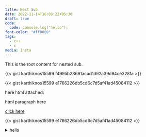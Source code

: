 ```yaml
---
title: Nest Sub
date: 2022-11-14T16:09:22+05:30
draft: true
code:
  code: console.log("hello");
font-color: "#ff0000"
tags:
  - c++
  - c
media: Insta
---
```

This is the root content for nested sub.

{{< gist karthiknos15599 f4995b28691acad1d92a39d94ce328fa >}}

{{< gist karthiknos15599 e1766226db5cd6c7d5af41ad45084112 >}}

here html attached:

<p>html paragraph here</p>
<a href="https://www.google.com">click here</a>

{{< gist karthiknos15599 e1766226db5cd6c7d5af41ad45084112 >}}


<details>
  <summary>hello
    </summary>
  hi here is details

</details>